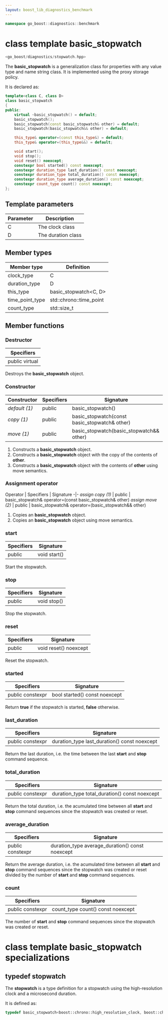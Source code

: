 ```yaml
---
layout: boost_lib_diagnostics_benchmark
---
```


```c++
namespace go_boost::diagnostics::benchmark
```

# class template basic_stopwatch

```c++
<go_boost/diagnostics/stopwatch.hpp>
```

The **basic_stopwatch** is a generalization class for properties with any value type and
name string class. It is implemented using the proxy storage policy.

It is declared as:

```c++
template<class C, class D>
class basic_stopwatch
{
public:
    virtual ~basic_stopwatch() = default;
    basic_stopwatch();
    basic_stopwatch(const basic_stopwatch& other) = default;
    basic_stopwatch(basic_stopwatch&& other) = default;

    this_type& operator=(const this_type&) = default;
    this_type& operator=(this_type&&) = default;

    void start();
    void stop();
    void reset() noexcept;
    constexpr bool started() const noexcept;
    constexpr duration_type last_duration() const noexcept;
    constexpr duration_type total_duration() const noexcept;
    constexpr duration_type average_duration() const noexcept;
    constexpr count_type count() const noexcept;
};
```

## Template parameters

Parameter | Description
-|-
C | The clock class
D | The duration class

## Member types

Member type | Definition
-|-
clock_type | C
duration_type | D
this_type | basic_stopwatch<C, D>
time_point_type | std\::chrono\::time_point<C>
count_type | std\::size_t

## Member functions

### Destructor

Specifiers |
-|
public virtual |

Destroys the **basic_stopwatch** object.

### Constructor

Constructor | Specifiers | Signature
-|-|-
*default (1)* | public | basic_stopwatch()
*copy (1)* | public | basic_stopwatch(const basic_stopwatch& other)
*move (1)* | public | basic_stopwatch(basic_stopwatch&& other)

1. Constructs a **basic_stopwatch** object.
2. Constructs a **basic_stopwatch** object with the copy of the contents of **other**.
3. Constructs a **basic_stopwatch** object with the contents of **other** using move semantics.

### Assignment operator

Operator | Specifiers | Signature
-|-
*assign copy (1)* | public | basic_stopwatch& operator=(const basic_stopwatch& other)
*assign move (2)* | public | basic_stopwatch& operator=(basic_stopwatch&& other)

1. Copies an **basic_stopwatch** object.
2. Copies an **basic_stopwatch** object using move semantics.

### start

Specifiers | Signature
-|-
public | void start()

Start the stopwatch.

### stop

Specifiers | Signature
-|-
public | void stop()

Stop the stopwatch.

### reset

Specifiers | Signature
-|-
public | void reset() noexcept

Reset the stopwatch.

### started

Specifiers | Signature
-|-
public constexpr | bool started() const noexcept

Return **true** if the stopwatch is started, **false** otherwise.

### last_duration

Specifiers | Signature
-|-
public constexpr | duration_type last_duration() const noexcept

Return the last duration, i.e. the time between the last **start**
and **stop** command sequence.

### total_duration

Specifiers | Signature
-|-
public constexpr | duration_type total_duration() const noexcept

Return the total duration, i.e. the acumulated time between all **start**
and **stop** command sequences since the stopwatch was created or reset.

### average_duration

Specifiers | Signature
-|-
public constexpr | duration_type average_duration() const noexcept

Return the average duration, i.e. the acumulated time between all **start**
and **stop** command sequences since the stopwatch was created or reset divided
by the number of **start** and **stop** command sequences.

### count

Specifiers | Signature
-|-
public constexpr | count_type count() const noexcept

The number of **start** and **stop** command sequences since the stopwatch was
created or reset.

# class template basic_stopwatch specializations

## typedef stopwatch

The **stopwatch** is a type definition for a stopwatch using the high-resolution
clock and a microsecond duration.

It is defined as:

```c++
typedef basic_stopwatch<boost::chrono::high_resolution_clock, boost::chrono::microseconds> stopwatch;
```
